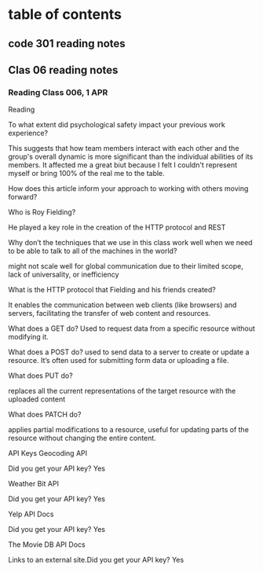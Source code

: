 # table of contents
## code 301 reading notes
## Clas 06 reading notes
### Reading Class 006, 1 APR
Reading
 

To what extent did psychological safety impact your previous work experience?

This suggests that how team members interact with each other and the group's overall dynamic is more significant than the individual abilities of its members. It affected me a great biut because I felt I couldn't represent myself or bring 100% of the real me to the table.

 

How does this article inform your approach to working with others moving forward?

 

Who is Roy Fielding?

He played a key role in the creation of the HTTP protocol and REST

Why don’t the techniques that we use in this class work well when we need to be able to talk to all of the machines in the world?

might not scale well for global communication due to their limited scope, lack of universality, or inefficiency

What is the HTTP protocol that Fielding and his friends created?

It enables the communication between web clients (like browsers) and servers, facilitating the transfer of web content and resources.

What does a GET do?
Used to request data from a specific resource without modifying it.

What does a POST do?
used to send data to a server to create or update a resource. It’s often used for submitting form data or uploading a file.

What does PUT do?

replaces all the current representations of the target resource with the uploaded content

What does PATCH do?

applies partial modifications to a resource, useful for updating parts of the resource without changing the entire content.

API Keys
Geocoding API

Did you get your API key? Yes

Weather Bit API

Did you get your API key? Yes

Yelp API Docs

Did you get your API key? Yes

The Movie DB API Docs

Links to an external site.Did you get your API key? Yes